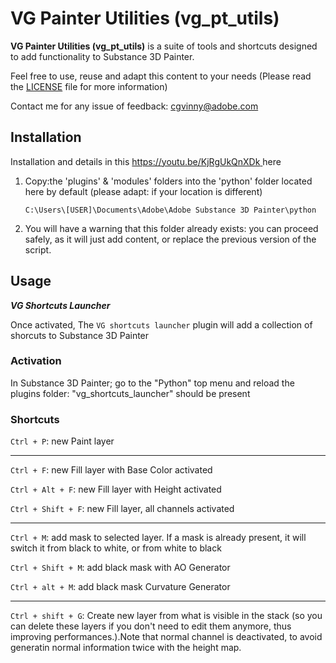 # VG Painter Utilities (vg_pt_utils)

**VG Painter Utilities (vg_pt_utils)** is a suite of tools and shortcuts designed to add functionality to Substance 3D Painter.

Feel free to use, reuse and adapt this content to your needs
(Please read the [LICENSE](LICENSE) file for more information)

Contact me for any issue of feedback: cgvinny@adobe.com

## Installation
Installation and details in this [https://youtu.be/KjRgUkQnXDk ](video) here

1. Copy:the 'plugins' & 'modules' folders into the 'python' folder located here by default (please adapt: if your location is different) 

   `C:\Users\[USER]\Documents\Adobe\Adobe Substance 3D Painter\python`

3. You will have a warning that this folder already exists: you can proceed safely, as it will just add content, or replace the previous version of the script.


    

## Usage

***VG Shortcuts Launcher***

Once activated, The `VG shortcuts launcher` plugin will add a collection of shorcuts to Substance 3D Painter

### Activation 
In Substance 3D Painter; go to the "Python" top menu and reload the plugins folder: "vg_shortcuts_launcher" should be present


### Shortcuts
`Ctrl + P`: new Paint layer

---
`Ctrl + F`: new Fill layer with Base Color activated

`Ctrl + Alt + F`: new Fill layer with Height activated

`Ctrl + Shift + F`: new Fill layer, all channels activated

---
`Ctrl + M`: add mask to selected layer. If a mask is already present, it will switch it from black to white, or from white to black

`Ctrl + Shift + M`: add black mask with AO Generator

`Ctrl + alt + M`: add black mask Curvature Generator

---
`Ctrl + shift + G`: Create new layer from what is visible in the stack (so you can delete these layers if you don't need to edit them anymore, thus improving performances.).Note that normal channel is deactivated, to avoid generatin normal information twice with the height map.
